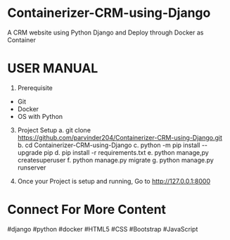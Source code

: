 # Containerizer-CRM-using-Django
A CRM website using Python Django and Deploy through Docker as Container 


# USER MANUAL

1. Prerequisite
* Git 
* Docker
* OS with Python 

3. Project Setup 
    a. git clone https://github.com/parvinder204/Containerizer-CRM-using-Django.git
    b. cd Containerizer-CRM-using-Django 
    c. python -m pip install --upgrade pip
    d. pip install -r requirements.txt
    e. python manage,py createsuperuser
    f. python manage.py migrate
    g. python manage.py runserver
    
4. Once your Project is setup and running, Go to http://127.0.0.1:8000



# Connect For More Content
#django #python #docker #HTML5 #CSS #Bootstrap #JavaScript
